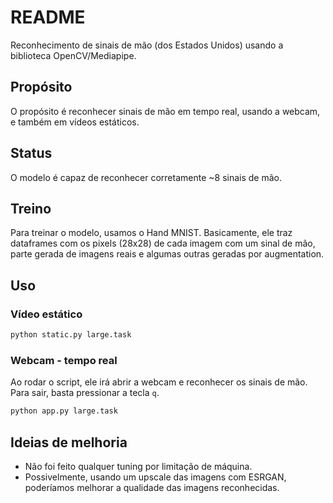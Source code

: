 # README

Reconhecimento de sinais de mão (dos Estados Unidos) usando a biblioteca OpenCV/Mediapipe.

## Propósito

O propósito é reconhecer sinais de mão em tempo real, usando a webcam, e também em vídeos estáticos.

## Status

O modelo é capaz de reconhecer corretamente ~8 sinais de mão.

## Treino

Para treinar o modelo, usamos o Hand MNIST. Basicamente, ele traz dataframes com os pixels (28x28) de cada imagem com um sinal de mão, parte gerada de imagens reais e algumas outras geradas por augmentation.

## Uso

### Vídeo estático

```bash
python static.py large.task
```

### Webcam - tempo real

Ao rodar o script, ele irá abrir a webcam e reconhecer os sinais de mão. Para sair, basta pressionar a tecla `q`.

```bash
python app.py large.task
```

## Ideias de melhoria

- Não foi feito qualquer tuning por limitação de máquina.
- Possivelmente, usando um upscale das imagens com ESRGAN, poderíamos melhorar a qualidade das imagens reconhecidas.